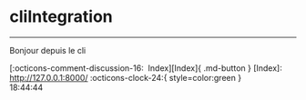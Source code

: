 <!---ID: note-17072023-184444--->
# __cliIntegration__
----
Bonjour depuis le cli

[:octicons-comment-discussion-16:&nbsp; Index][Index]{ .md-button }
[Index]: http://127.0.0.1:8000/
:octicons-clock-24:{ style=color:green }  
18:44:44  
